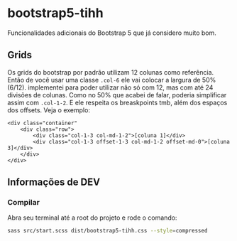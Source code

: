 # bootstrap5-tihh
Funcionalidades adicionais do Bootstrap 5 que já considero muito bom.


## Grids
Os grids do bootstrap por padrão utilizam 12 colunas como referência. Então de você usar uma classe `.col-6` ele vai colocar a largura de 50% (6/12). 
implementei para poder utilizar não só com 12, mas com até 24 divisões de colunas. Como no 50% que acabei de falar, poderia simplificar assim com `.col-1-2`.
E ele respeita os breaskpoints tmb, além dos espaços dos offsets. Veja o exemplo:

```
<div class="container"
    <div class="row">
        <div class="col-1-3 col-md-1-2">[coluna 1]</div>
        <div class="col-1-3 offset-1-3 col-md-1-2 offset-md-0">[coluna 3]</div>
    </div>
</div>
```

## Informações de DEV

### Compilar
Abra seu terminal até a root do projeto e rode o comando:

```bash
sass src/start.scss dist/bootstrap5-tihh.css --style=compressed
```
